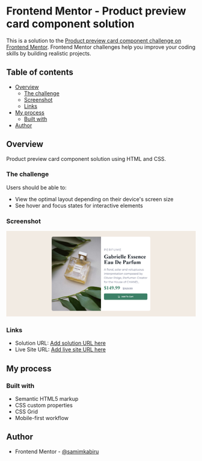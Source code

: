 # Frontend Mentor - Product preview card component solution

This is a solution to the [Product preview card component challenge on Frontend Mentor](https://www.frontendmentor.io/challenges/product-preview-card-component-GO7UmttRfa). Frontend Mentor challenges help you improve your coding skills by building realistic projects.

## Table of contents

- [Overview](#overview)
  - [The challenge](#the-challenge)
  - [Screenshot](#screenshot)
  - [Links](#links)
- [My process](#my-process)
  - [Built with](#built-with)
- [Author](#author)

## Overview

Product preview card component solution using HTML and CSS.

### The challenge

Users should be able to:

- View the optimal layout depending on their device's screen size
- See hover and focus states for interactive elements

### Screenshot

![](images/screenshot.png)

### Links

- Solution URL: [Add solution URL here](https://github.com/samimkabiru/Product-Preview-Card.git)
- Live Site URL: [Add live site URL here](previewproduct.vercel.app)

## My process

### Built with

- Semantic HTML5 markup
- CSS custom properties
- CSS Grid
- Mobile-first workflow

## Author

- Frontend Mentor - [@samimkabiru](https://www.frontendmentor.io/profile/samimkabiru)
